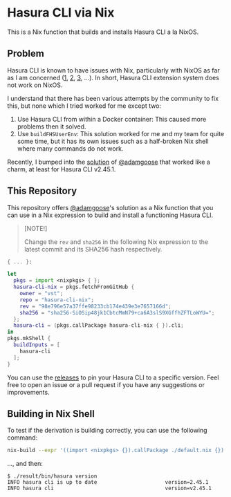 # Hasura CLI via Nix

This is a Nix function that builds and installs Hasura CLI a la NixOS.

## Problem

Hasura CLI is known to have issues with Nix, particularly with NixOS as far as I am concerned ([1], [2], [3], ...). In
short, Hasura CLI extension system does not work on NixOS.

I understand that there has been various attempts by the community to fix this, but none which I tried worked for me except two:

1. Use Hasura CLI from within a Docker container: This caused more problems then it solved.
2. Use `buildFHSUserEnv`: This solution worked for me and my team for quite some time, but it has its own issues such
   as a half-broken Nix shell where many commands do not work.

Recently, I bumped into the [solution] of [@adamgoose] that worked like a charm, at least for Hasura CLI v2.45.1.

## This Repository

This repository offers [@adamgoose]'s solution as a Nix function that you can use in a Nix expression to build and install
a functioning Hasura CLI.

> [NOTE!]
>
> Change the `rev` and `sha256` in the following Nix expression to the latest
> commit and its SHA256 hash respectively.

```nix
{ ... }:

let
  pkgs = import <nixpkgs> { };
  hasura-cli-nix = pkgs.fetchFromGitHub {
    owner = "vst";
    repo = "hasura-cli-nix";
    rev = "98e796e57a37ffe98233cb174e439e3e7657166d";
    sha256 = "sha256-SiOSip48jk1CbtcMmN79+ca6A3slS9XGffhZFTLoWYU=";
  };
  hasura-cli = (pkgs.callPackage hasura-cli-nix { }).cli;
in
pkgs.mkShell {
  buildInputs = [
    hasura-cli
  ];
}
```

You can use the [releases] to pin your Hasura CLI to a specific version. Feel free to open an issue or a pull request if you have any suggestions or improvements.

## Building in Nix Shell

To test if the derivation is building correctly, you can use the following command:

```sh
nix-build --expr '((import <nixpkgs> {}).callPackage ./default.nix {}).cli'
```

..., and then:

```console
$ ./result/bin/hasura version
INFO hasura cli is up to date                      version=2.45.1
INFO hasura cli                                    version=v2.45.1
```

<!-- REFERENCES -->

[1]: https://github.com/NixOS/nixpkgs/issues/113756
[2]: https://github.com/hasura/graphql-engine/issues/6579
[3]: https://github.com/hasura/graphql-engine/issues/8441
[@adamgoose]: https://github.com/adamgoose
[solution]: https://github.com/hasura/graphql-engine/issues/8441#issuecomment-2055727178
[releases]: https://github.com/vst/hasura-cli-nix/releases
